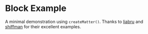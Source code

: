 # Block Example
A minimal demonstration using `createMatter()`. Thanks to [liabru](https://github.com/liabru) and [shiffman](https://github.com/shiffman) for their excellent examples.
